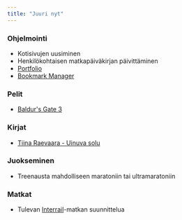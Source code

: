 ```yaml
---
title: "Juuri nyt"
---
```


### Ohjelmointi
- Kotisivujen uusiminen
- Henkilökohtaisen matkapäiväkirjan päivittäminen
- [Portfolio](https://github.com/saaste/portfolio)
- [Bookmark Manager](https://github.com/saaste/bookmark-manager)

### Pelit
- [Baldur's Gate 3](https://www.igdb.com/games/baldurs-gate-3)

### Kirjat
- [Tiina Raevaara - Uinuva solu](https://like.fi/kirjat/uinuva-solu/)

### Juokseminen
- Treenausta mahdolliseen maratoniin tai ultramaratoniin

### Matkat
- Tulevan [Interrail](https://www.interrail.eu/)-matkan suunnittelua